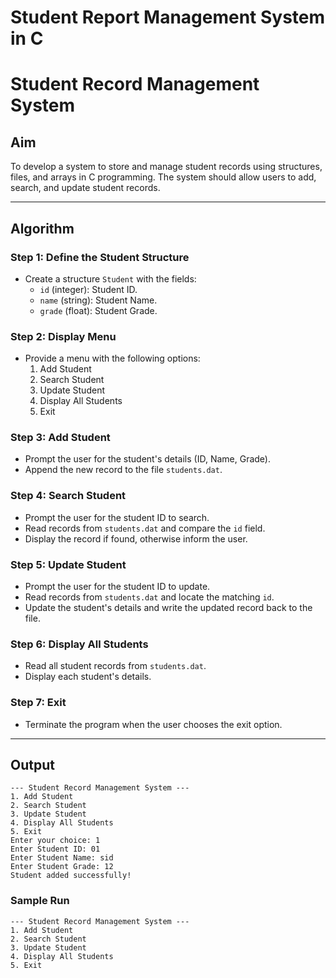 # Student Report Management System in C

# Student Record Management System

## Aim
To develop a system to store and manage student records using structures, files, and arrays in C programming. The system should allow users to add, search, and update student records.

---

## Algorithm

### Step 1: Define the Student Structure
- Create a structure `Student` with the fields:
  - `id` (integer): Student ID.
  - `name` (string): Student Name.
  - `grade` (float): Student Grade.

### Step 2: Display Menu
- Provide a menu with the following options:
  1. Add Student
  2. Search Student
  3. Update Student
  4. Display All Students
  5. Exit

### Step 3: Add Student
- Prompt the user for the student's details (ID, Name, Grade).
- Append the new record to the file `students.dat`.

### Step 4: Search Student
- Prompt the user for the student ID to search.
- Read records from `students.dat` and compare the `id` field.
- Display the record if found, otherwise inform the user.

### Step 5: Update Student
- Prompt the user for the student ID to update.
- Read records from `students.dat` and locate the matching `id`.
- Update the student's details and write the updated record back to the file.

### Step 6: Display All Students
- Read all student records from `students.dat`.
- Display each student's details.

### Step 7: Exit
- Terminate the program when the user chooses the exit option.

---

## Output
```
--- Student Record Management System ---
1. Add Student
2. Search Student
3. Update Student
4. Display All Students
5. Exit
Enter your choice: 1
Enter Student ID: 01
Enter Student Name: sid
Enter Student Grade: 12
Student added successfully!
```
### Sample Run
```
--- Student Record Management System ---
1. Add Student
2. Search Student
3. Update Student
4. Display All Students
5. Exit
```

